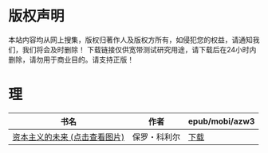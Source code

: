 # 版权声明

本站内容均从网上搜集，版权归著作人及版权方所有，如侵犯您的权益，请通知我们，我们将会及时删除！ 下载链接仅供宽带测试研究用途，请下载后在24小时内删除，请勿用于商业目的。请支持正版！

# 理

| 书名 | 作者 | epub/mobi/azw3 |
| --- | --- | --- |
| [资本主义的未来 (点击查看图片)](https://www.dushupai.com/attachment/2024/06/10/618ce73d84d5b177.jpg) | 保罗・科利尔 | [下载](https://url89.ctfile.com/f/31084289-1356997324-2dab97?p=8866) |
